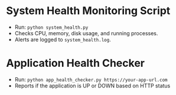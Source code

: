 # System Health Monitoring Script
- Run: `python system_health.py`
- Checks CPU, memory, disk usage, and running processes.
- Alerts are logged to `system_health.log`.

# Application Health Checker
- Run: `python app_health_checker.py https://your-app-url.com`
- Reports if the application is UP or DOWN based on HTTP status
